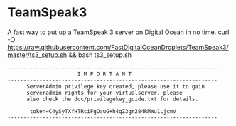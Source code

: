 # TeamSpeak3
A fast way to put up a TeamSpeak 3 server on Digital Ocean in no time.
    curl -O https://raw.githubusercontent.com/FastDigitalOceanDroplets/TeamSpeak3/master/ts3_setup.sh  && bash ts3_setup.sh

    ------------------------------------------------------------------
                          I M P O R T A N T                           
    ------------------------------------------------------------------
          ServerAdmin privilege key created, please use it to gain 
          serveradmin rights for your virtualserver. please
          also check the doc/privilegekey_guide.txt for details.

           token=C4ySyTXfHTRciFgOauG+h4qZ3gr284RMWu1LjcmV
    ------------------------------------------------------------------
